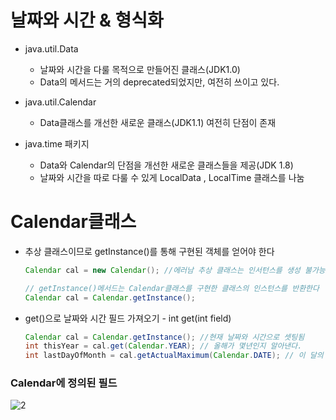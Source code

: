 # 날짜와 시간 & 형식화

- java.util.Data
  - 날짜와 시간을 다룰 목적으로 만들어진 클래스(JDK1.0)
  - Data의 메서드는 거의 deprecated되었지만, 여전히 쓰이고 있다.

- java.util.Calendar
  - Data클래스를 개선한 새로운 클래스(JDK1.1) 여전히 단점이 존재
- java.time 패키지
  - Data와 Calendar의 단점을 개선한 새로운 클래스들을 제공(JDK 1.8)
  - 날짜와 시간을 따로 다룰 수 있게 LocalData , LocalTime 클래스를 나눔



# Calendar클래스

- 추상 클래스이므로 getInstance()를 통해 구현된 객체를 얻어야 한다

  ```java
  Calendar cal = new Calendar(); //에러남 추상 클래스는 인서턴스를 생성 불가능
  
  // getInstance()메서드는 Calendar클래스를 구현한 클래스의 인스턴스를 반환한다
  Calendar cal = Calendar.getInstance();
  ```



- get()으로 날짜와 시간 필드 가져오기 - int get(int field)	

  ```java
  Calendar cal = Calendar.getInstance(); //현재 날짜와 시간으로 셋팅됨
  int thisYear = cal.get(Calendar.YEAR); // 올해가 몇년인지 알아낸다.
  int lastDayOfMonth = cal.getActualMaximum(Calendar.DATE); // 이 달의 마지막날
  ```

### Calendar에 정의된 필드

![2](https://user-images.githubusercontent.com/86362202/141244197-51b92a50-fbf3-4fec-8377-230b75bb335e.png)

